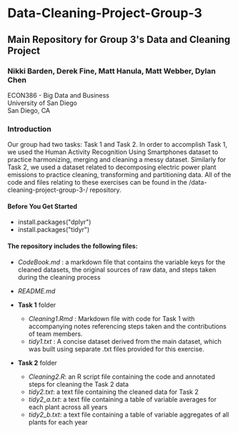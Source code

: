 
# Data-Cleaning-Project-Group-3
## Main Repository for Group 3's Data and Cleaning Project

### Nikki Barden, Derek Fine, Matt Hanula, Matt Webber, Dylan Chen
ECON386 - Big Data and Business  
University of San Diego  
San Diego, CA  



### Introduction
Our group had two tasks: Task 1 and Task 2. In order to accomplish Task 1, we used the Human Activity Recognition Using Smartphones dataset to practice harmonizing, merging and cleaning a messy dataset. Similarly for Task 2, we used a dataset related to decomposing electric power plant emissions to practice cleaning, transforming and partitioning data. All of the code and files relating to these exercises can be found in the /data-cleaning-project-group-3-/ repository.

#### Before You Get Started
- install.packages("dplyr")
- install.packages("tidyr")

#### The repository includes the following files:
- *CodeBook.md* : a markdown file that contains the variable keys for the cleaned datasets, the original sources of raw data, and steps taken during the cleaning process
- *README.md* 
- **Task 1** folder
  - *Cleaning1.Rmd* : Markdown file with code for Task 1 with accompanying notes referencing steps taken and the contributions of team members.
  - *tidy1.txt* : A concise dataset derived from the main dataset, which was built using separate .txt files provided for this exercise.

- **Task 2** folder 
    - *Cleaning2.R*: an R script file containing the code and annotated steps for cleaning the Task 2 data
    - *tidy2.txt*: a text file containing the cleaned data for Task 2
    - *tidy2_a.txt*: a text file containing a table of variable averages for each plant across all years
    - *tidy2_b.txt*: a text file containing a table of variable aggregates of all plants for each year



